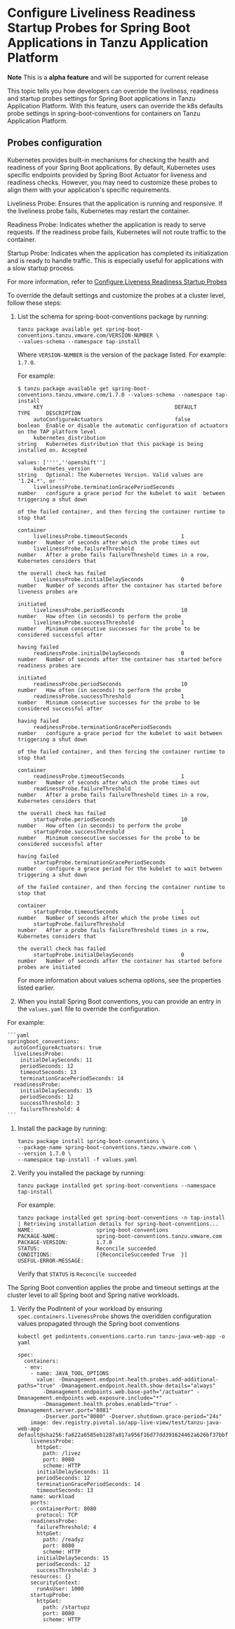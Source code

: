 # Configure Liveliness Readiness Startup Probes for Spring Boot Applications in Tanzu Application Platform

**Note** This is a **alpha feature** and will be supported for current release

This topic tells you how developers can override the liveliness, readiness and startup probes settings for Spring Boot applications in Tanzu Application Platform. With this feature, users can override the k8s defaults probe settings in spring-boot-conventions for containers on Tanzu Application Platform.

## <a id='probes-config'></a>Probes configuration

Kubernetes provides built-in mechanisms for checking the health and readiness of your Spring Boot applications. By default, Kubernetes uses specific endpoints provided by Spring Boot Actuator for liveness and readiness checks. However, you may need to customize these probes to align them with your application's specific requirements.

Liveliness Probe: Ensures that the application is running and responsive. If the liveliness probe fails, Kubernetes may restart the container.

Readiness Probe: Indicates whether the application is ready to serve requests. If the readiness probe fails, Kubernetes will not route traffic to the container.

Startup Probe: Indicates when the application has completed its initialization and is ready to handle traffic. This is especially useful for applications with a slow startup process.

For more information, refer to [Configure Liveness Readiness Startup Probes](https://kubernetes.io/docs/tasks/configure-pod-container/configure-liveness-readiness-startup-probes/)

To override the default settings and customize the probes at a cluster level, follow these
steps:

1. List the schema for spring-boot-conventions package by running:

    ```console
    tanzu package available get spring-boot-conventions.tanzu.vmware.com/VERSION-NUMBER \
    --values-schema --namespace tap-install
    ```

    Where `VERSION-NUMBER` is the version of the package listed. For example: `1.7.0`.

    For example:

    ```console
    $ tanzu package available get spring-boot-conventions.tanzu.vmware.com/1.7.0 --values-schema --namespace tap-install
         KEY                                          DEFAULT             TYPE     DESCRIPTION
         autoConfigureActuators                       false               boolean  Enable or disable the automatic configuration of actuators on the TAP platform level
         kubernetes_distribution                                          string   Kubernetes distribution that this package is being installed on. Accepted
                                                                                   values: ['''',''openshift'']
         kubernetes_version                                               string   Optional: The Kubernetes Version. Valid values are '1.24.*', or ''
         livelinessProbe.terminationGracePeriodSeconds                    number   configure a grace period for the kubelet to wait  between triggering a shut down   
                                                                                   of the failed container, and then forcing the container runtime to stop that      
                                                                                   container                                                                         
         livelinessProbe.timeoutSeconds                 1                 number   Number of seconds after which the probe times out                                 
         livelinessProbe.failureThreshold                                 number   After a probe fails failureThreshold times in a row, Kubernetes considers that    
                                                                                   the overall check has failed                                                      
         livelinessProbe.initialDelaySeconds            0                 number   Number of seconds after the container has started before liveness probes are      
                                                                                   initiated                                                                         
         livelinessProbe.periodSeconds                  10                number   How often (in seconds) to perform the probe                                       
         livelinessProbe.successThreshold               1                 number   Minimum consecutive successes for the probe to be considered successful after     
                                                                                   having failed                                                                     
         readinessProbe.initialDelaySeconds             0                 number   Number of seconds after the container has started before readiness probes are     
                                                                                   initiated                                                                         
         readinessProbe.periodSeconds                   10                number   How often (in seconds) to perform the probe                                       
         readinessProbe.successThreshold                1                 number   Minimum consecutive successes for the probe to be considered successful after     
                                                                                   having failed                                                                     
         readinessProbe.terminationGracePeriodSeconds                     number   configure a grace period for the kubelet to wait between triggering a shut down   
                                                                                   of the failed container, and then forcing the container runtime to stop that      
                                                                                   container                                                                         
         readinessProbe.timeoutSeconds                  1                 number   Number of seconds after which the probe times out                                 
         readinessProbe.failureThreshold                                  number   After a probe fails failureThreshold times in a row, Kubernetes considers that    
                                                                                   the overall check has failed                                                      
         startupProbe.periodSeconds                     10                number   How often (in seconds) to perform the probe                                       
         startupProbe.successThreshold                  1                 number   Minimum consecutive successes for the probe to be considered successful after     
                                                                                   having failed                                                                     
         startupProbe.terminationGracePeriodSeconds                       number   configure a grace period for the kubelet to wait between triggering a shut down   
                                                                                   of the failed container, and then forcing the container runtime to stop that      
                                                                                   container                                                                         
         startupProbe.timeoutSeconds                    1                 number   Number of seconds after which the probe times out                                 
         startupProbe.failureThreshold                                    number   After a probe fails failureThreshold times in a row, Kubernetes considers that    
                                                                                   the overall check has failed                                                      
         startupProbe.initialDelaySeconds               0                 number   Number of seconds after the container has started before probes are initiated
    ```

    For more information about values schema options, see the properties listed
    earlier.

1. When you install Spring Boot conventions, you can provide an entry in the `values.yaml` file to override the configuration.     

For example:

    ```yaml
    springboot_conventions:
      autoConfigureActuators: true
      livelinessProbe: 
        initialDelaySeconds: 11
        periodSeconds: 12
        timeoutSeconds: 13
        terminationGracePeriodSeconds: 14
      readinessProbe: 
        initialDelaySeconds: 15
        periodSeconds: 12
        successThreshold: 3
        failureThreshold: 4
    ```

1. Install the package by running:

   ```console
   tanzu package install spring-boot-conventions \
   --package-name spring-boot-conventions.tanzu.vmware.com \
   --version 1.7.0 \
   --namespace tap-install -f values.yaml
   ```

1. Verify you installed the package by running:

   ```console
   tanzu package installed get spring-boot-conventions --namespace tap-install
   ```

   For example:

   ```console
   tanzu package installed get spring-boot-conventions -n tap-install
   | Retrieving installation details for spring-boot-conventions...
   NAME:                    spring-boot-conventions
   PACKAGE-NAME:            spring-boot-conventions.tanzu.vmware.com
   PACKAGE-VERSION:         1.7.0
   STATUS:                  Reconcile succeeded
   CONDITIONS:              [{ReconcileSucceeded True  }]
   USEFUL-ERROR-MESSAGE:
   ```

   Verify that `STATUS` is `Reconcile succeeded`


The Spring Boot convention applies the probe and timeout settings at the cluster level to all Spring boot and Spring native workloads. 

1. Verify the PodIntent of your workload by ensuring `spec.containers.livenessProbe`
shows the overidden configuration values propagated through the Spring boot conventions

    ```console
    kubectl get podintents.conventions.carto.run tanzu-java-web-app -o yaml

    spec:
      containers:
      - env:
        - name: JAVA_TOOL_OPTIONS
          value: -Dmanagement.endpoint.health.probes.add-additional-paths="true" -Dmanagement.endpoint.health.show-details="always"
            -Dmanagement.endpoints.web.base-path="/actuator" -Dmanagement.endpoints.web.exposure.include="*"
            -Dmanagement.health.probes.enabled="true" -Dmanagement.server.port="8081"
            -Dserver.port="8080" -Dserver.shutdown.grace-period="24s"
        image: dev.registry.pivotal.io/app-live-view/test/tanzu-java-web-app-default@sha256:fa822a6585eb1287a817a956f16d77dd391624462a626bf37bbf0f9e89ff7562
        livenessProbe:
          httpGet:
            path: /livez
            port: 8080
            scheme: HTTP
          initialDelaySeconds: 11
          periodSeconds: 12
          terminationGracePeriodSeconds: 14
          timeoutSeconds: 13
        name: workload
        ports:
        - containerPort: 8080
          protocol: TCP
        readinessProbe:
          failureThreshold: 4
          httpGet:
            path: /readyz
            port: 8080
            scheme: HTTP
          initialDelaySeconds: 15
          periodSeconds: 12
          successThreshold: 3
        resources: {}
        securityContext:
          runAsUser: 1000
        startupProbe:
          httpGet:
            path: /startupz
            port: 8080
            scheme: HTTP
    ```